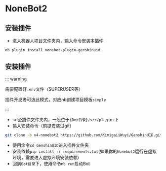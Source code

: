 # NoneBot2<Badge type="tip" text="简单" />

## 安装插件<Badge type="tip" text="用户模式" />

- 进入机器人项目文件夹内，输入命令安装本插件

```sh
nb plugin install nonebot-plugin-genshinuid
```

## 安装插件<Badge type="danger" text="开发者模式" />

::: warning

需要配置好`.env`文件（SUPERUSER等）

插件开发者可选此模式，对应nb创建项目模板`simple`

:::

- cd至插件文件夹内，一般位于`{Bot目录}/src/plugins`下
- 输入安装命令（前提安装过git）

```sh
git clone -b v4-nonebot2 https://github.com/KimigaiiWuyi/GenshinUID.git --depth=1 --single-branch
```

- 使用命令`cd GenshinUID`进入插件文件夹
- 安装依赖`pip install -r requirements.txt`(如果你的`Nonebot2`运行在虚拟环境，需要进入虚拟环境安装依赖)
- 回到`Bot目录`下，使用命令`nb run`启动Bot
